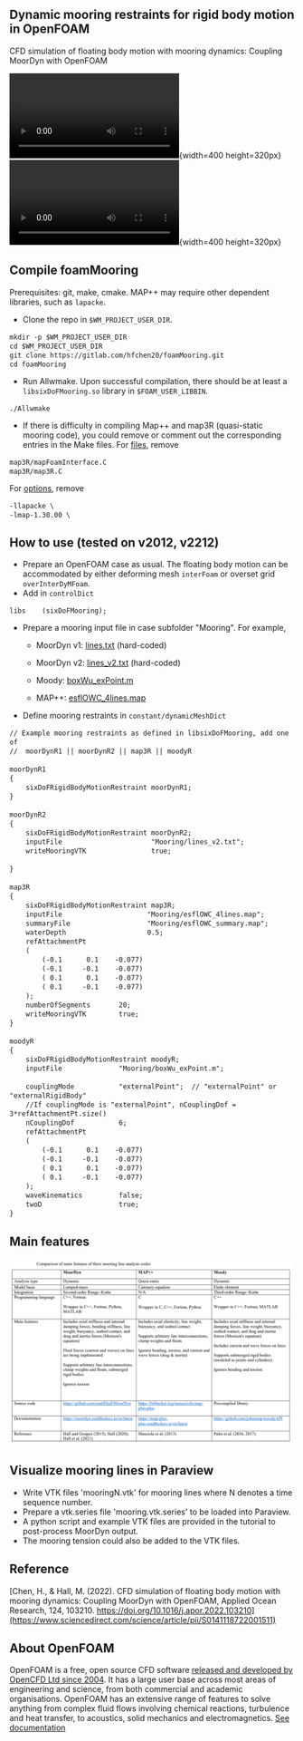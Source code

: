 ## Dynamic mooring restraints for rigid body motion in OpenFOAM
CFD simulation of floating body motion with mooring dynamics: Coupling MoorDyn with OpenFOAM

![One floater](tutorial/misc/Animation_overset3d_h12t20.mp4){width=400 height=320px}
![Two floaters](tutorial/misc/twoBody_moored.mp4){width=400 height=320px}

## Compile foamMooring
Prerequisites: git, make, cmake. MAP++ may require other dependent libraries, such as `lapacke`.
- Clone the repo in `$WM_PROJECT_USER_DIR`.
```
mkdir -p $WM_PROJECT_USER_DIR 
cd $WM_PROJECT_USER_DIR 
git clone https://gitlab.com/hfchen20/foamMooring.git 
cd foamMooring 
```
- Run Allwmake. Upon successful compilation, there should be at least a `libsixDoFMooring.so` library in `$FOAM_USER_LIBBIN`.
```
./Allwmake
```

- If there is difficulty in compiling Map++ and map3R (quasi-static mooring code), you could remove or comment out the corresponding entries in the Make files. For [files](/src/sixDoFMooringRestraints/Make/files), remove
```
map3R/mapFoamInterface.C
map3R/map3R.C
```
For [options](/src/sixDoFMooringRestraints/Make/options), remove
```
-llapacke \
-lmap-1.30.00 \
```

## How to use (tested on v2012, v2212)
- Prepare an OpenFOAM case as usual. The floating body motion can be accommodated by either deforming mesh `interFoam` or overset grid `overInterDyMFoam`.
- Add in `controlDict`
```
libs    (sixDoFMooring); 
```
- Prepare a mooring input file in case subfolder "Mooring". For example,
   - MoorDyn v1: [lines.txt](tutorial/sixDoF_2D/overset/background/Mooring) (hard-coded)

   - MoorDyn v2: [lines_v2.txt](tutorial/sixDoF_2D/overset/background/Mooring) (hard-coded)

   - Moody: [boxWu_exPoint.m](tutorial/sixDoF_2D/overset/background/Mooring)

   - MAP++: [esflOWC_4lines.map](tutorial/sixDoF_2D/overset/background/Mooring)

- Define mooring restraints in `constant/dynamicMeshDict`
```
// Example mooring restraints as defined in libsixDoFMooring, add one of
//	moorDynR1 || moorDynR2 || map3R || moodyR 

moorDynR1
{
	sixDoFRigidBodyMotionRestraint moorDynR1;
}

moorDynR2
{
	sixDoFRigidBodyMotionRestraint moorDynR2;
	inputFile                      "Mooring/lines_v2.txt";
	writeMooringVTK                true;

}

map3R
{
	sixDoFRigidBodyMotionRestraint map3R;
	inputFile                     "Mooring/esflOWC_4lines.map";
	summaryFile                   "Mooring/esflOWC_summary.map";
	waterDepth                    0.5;
	refAttachmentPt
	(
		(-0.1      0.1    -0.077)
		(-0.1     -0.1    -0.077)
		( 0.1      0.1    -0.077)
		( 0.1     -0.1    -0.077)
	);
	numberOfSegments       20;
	writeMooringVTK        true;
}

moodyR
{
	sixDoFRigidBodyMotionRestraint moodyR;
	inputFile              "Mooring/boxWu_exPoint.m";

	couplingMode           "externalPoint";  // "externalPoint" or "externalRigidBody"
	//If couplingMode is "externalPoint", nCouplingDof = 3*refAttachmentPt.size()
	nCouplingDof           6;
	refAttachmentPt
	(
		(-0.1      0.1    -0.077)
		(-0.1     -0.1    -0.077)
		( 0.1      0.1    -0.077)
		( 0.1     -0.1    -0.077)
	);
	waveKinematics         false;
	twoD                   true;
}
```

## Main features
![Three mooring line codes](tutorial/misc/comparison_3_mooring_codes.PNG)

## Visualize mooring lines in Paraview
- Write VTK files 'mooringN.vtk' for mooring lines where N denotes a time sequence number.
- Prepare a vtk.series file 'mooring.vtk.series' to be loaded into Paraview.
- A python script and example VTK files are provided in the tutorial to post-process MoorDyn output.
- The mooring tension could also be added to the VTK files.


## Reference
[Chen, H., & Hall, M. (2022). CFD simulation of floating body motion with mooring dynamics: Coupling MoorDyn with OpenFOAM,
Applied Ocean Research, 124, 103210. https://doi.org/10.1016/j.apor.2022.103210](https://www.sciencedirect.com/science/article/pii/S0141118722001511)

## About OpenFOAM
OpenFOAM is a free, open source CFD software [released and developed by OpenCFD Ltd since 2004](http://www.openfoam.com/history/).
It has a large user base across most areas of engineering and science, from both commercial and academic organisations.
OpenFOAM has an extensive range of features to solve anything from complex fluid flows involving chemical reactions, turbulence and heat transfer, to acoustics, solid mechanics and electromagnetics.
[See documentation](http://www.openfoam.com/documentation)
